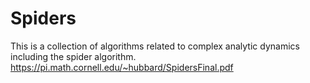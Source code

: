 # Spiders

This is a collection of algorithms related to complex analytic dynamics including the spider algorithm.
https://pi.math.cornell.edu/~hubbard/SpidersFinal.pdf
